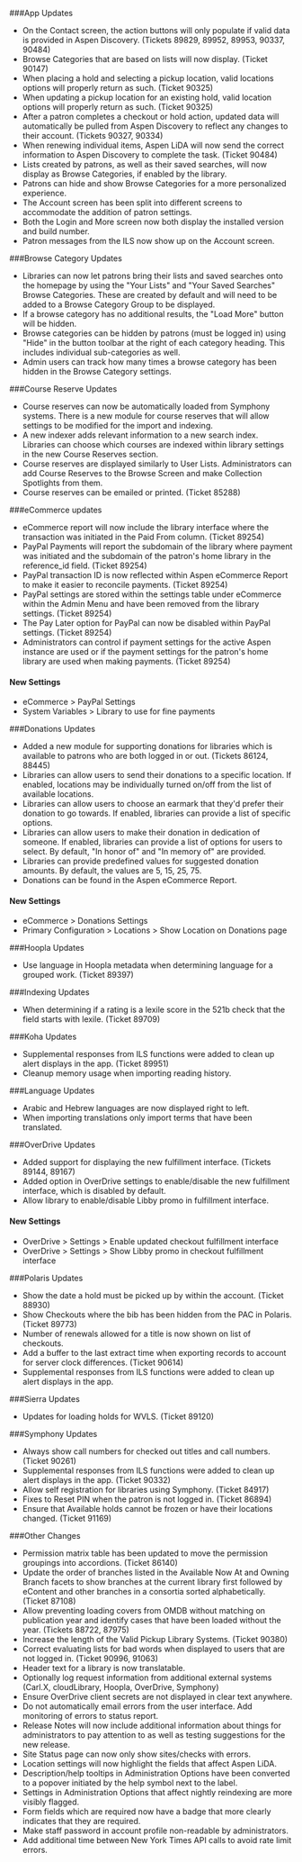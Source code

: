 ###App Updates
- On the Contact screen, the action buttons will only populate if valid data is provided in Aspen Discovery. (Tickets 89829, 89952, 89953, 90337, 90484)
- Browse Categories that are based on lists will now display. (Ticket 90147)
- When placing a hold and selecting a pickup location, valid locations options will properly return as such. (Ticket 90325)
- When updating a pickup location for an existing hold, valid location options will properly return as such. (Ticket 90325)
- After a patron completes a checkout or hold action, updated data will automatically be pulled from Aspen Discovery to reflect any changes to their account. (Tickets 90327, 90334)
- When renewing individual items, Aspen LiDA will now send the correct information to Aspen Discovery to complete the task. (Ticket 90484)
- Lists created by patrons, as well as their saved searches, will now display as Browse Categories, if enabled by the library.
- Patrons can hide and show Browse Categories for a more personalized experience.
- The Account screen has been split into different screens to accommodate the addition of patron settings.
- Both the Login and More screen now both display the installed version and build number.
- Patron messages from the ILS now show up on the Account screen.

###Browse Category Updates
- Libraries can now let patrons bring their lists and saved searches onto the homepage by using the "Your Lists" and "Your Saved Searches" Browse Categories. These are created by default and will need to be added to a Browse Category Group to be displayed.
- If a browse category has no additional results, the "Load More" button will be hidden.
- Browse categories can be hidden by patrons (must be logged in) using "Hide" in the button toolbar at the right of each category heading. This includes individual sub-categories as well.
- Admin users can track how many times a browse category has been hidden in the Browse Category settings.

###Course Reserve Updates
- Course reserves can now be automatically loaded from Symphony systems.  There is a new module for course reserves that will allow settings to be modified for the import and indexing. 
- A new indexer adds relevant information to a new search index. Libraries can choose which courses are indexed within library settings in the new Course Reserves section. 
- Course reserves are displayed similarly to User Lists.  Administrators can add Course Reserves to the Browse Screen and make Collection Spotlights from them. 
- Course reserves can be emailed or printed. (Ticket 85288)

###eCommerce updates
- eCommerce report will now include the library interface where the transaction was initiated in the Paid From column. (Ticket 89254)
- PayPal Payments will report the subdomain of the library where payment was initiated and the subdomain of the patron's home library in the reference_id field. (Ticket 89254)  
- PayPal transaction ID is now reflected within Aspen eCommerce Report to make it easier to reconcile payments. (Ticket 89254)
- PayPal settings are stored within the settings table under eCommerce within the Admin Menu and have been removed from the library settings. (Ticket 89254)
- The Pay Later option for PayPal can now be disabled within PayPal settings. (Ticket 89254)
- Administrators can control if payment settings for the active Aspen instance are used or if the payment settings for the patron's home library are used when making payments. (Ticket 89254)
#### New Settings
  - eCommerce > PayPal Settings
  - System Variables > Library to use for fine payments

###Donations Updates
- Added a new module for supporting donations for libraries which is available to patrons who are both logged in or out. (Tickets 86124, 88445)
- Libraries can allow users to send their donations to a specific location. If enabled, locations may be individually turned on/off from the list of available locations.
- Libraries can allow users to choose an earmark that they'd prefer their donation to go towards. If enabled, libraries can provide a list of specific options.
- Libraries can allow users to make their donation in dedication of someone. If enabled, libraries can provide a list of options for users to select. By default, "In honor of" and "In memory of" are provided.
- Libraries can provide predefined values for suggested donation amounts. By default, the values are 5, 15, 25, 75.
- Donations can be found in the Aspen eCommerce Report.
#### New Settings
- eCommerce > Donations Settings
- Primary Configuration > Locations > Show Location on Donations page

###Hoopla Updates 
- Use language in Hoopla metadata when determining language for a grouped work. (Ticket 89397)

###Indexing Updates
- When determining if a rating is a lexile score in the 521b check that the field starts with lexile. (Ticket 89709)

###Koha Updates
- Supplemental responses from ILS functions were added to clean up alert displays in the app. (Ticket 89951)
- Cleanup memory usage when importing reading history. 

###Language Updates
- Arabic and Hebrew languages are now displayed right to left. 
- When importing translations only import terms that have been translated. 

###OverDrive Updates
- Added support for displaying the new fulfillment interface. (Tickets 89144, 89167)
- Added option in OverDrive settings to enable/disable the new fulfillment interface, which is disabled by default.
- Allow library to enable/disable Libby promo in fulfillment interface.
#### New Settings
- OverDrive > Settings > Enable updated checkout fulfillment interface
- OverDrive > Settings > Show Libby promo in checkout fulfillment interface

###Polaris Updates
- Show the date a hold must be picked up by within the account. (Ticket 88930)
- Show Checkouts where the bib has been hidden from the PAC in Polaris. (Ticket 89773)
- Number of renewals allowed for a title is now shown on list of checkouts. 
- Add a buffer to the last extract time when exporting records to account for server clock differences. (Ticket 90614)
- Supplemental responses from ILS functions were added to clean up alert displays in the app.

###Sierra Updates
- Updates for loading holds for WVLS. (Ticket 89120)

###Symphony Updates
- Always show call numbers for checked out titles and call numbers. (Ticket 90261)  
- Supplemental responses from ILS functions were added to clean up alert displays in the app. (Ticket 90332)
- Allow self registration for libraries using Symphony. (Ticket 84917)
- Fixes to Reset PIN when the patron is not logged in. (Ticket 86894)
- Ensure that Available holds cannot be frozen or have their locations changed. (Ticket 91169)

###Other Changes
- Permission matrix table has been updated to move the permission groupings into accordions. (Ticket 86140)
- Update the order of branches listed in the Available Now At and Owning Branch facets to show branches at the current library first followed by eContent and other branches in a consortia sorted alphabetically. (Ticket 87108)
- Allow preventing loading covers from OMDB without matching on publication year and identify cases that have been loaded without the year. (Tickets 88722, 87975)
- Increase the length of the Valid Pickup Library Systems. (Ticket 90380)
- Correct evaluating lists for bad words when displayed to users that are not logged in. (Ticket 90996, 91063)
- Header text for a library is now translatable.
- Optionally log request information from additional external systems (Carl.X, cloudLibrary, Hoopla, OverDrive, Symphony)
- Ensure OverDrive client secrets are not displayed in clear text anywhere. 
- Do not automatically email errors from the user interface. Add monitoring of errors to status report. 
- Release Notes will now include additional information about things for administrators to pay attention to as well as testing suggestions for the new release.
- Site Status page can now only show sites/checks with errors. 
- Location settings will now highlight the fields that affect Aspen LiDA.
- Description/help tooltips in Administration Options have been converted to a popover initiated by the help symbol next to the label.
- Settings in Administration Options that affect nightly reindexing are more visibly flagged.
- Form fields which are required now have a badge that more clearly indicates that they are required.
- Make staff password in account profile non-readable by administrators.
- Add additional time between New York Times API calls to avoid rate limit errors.
